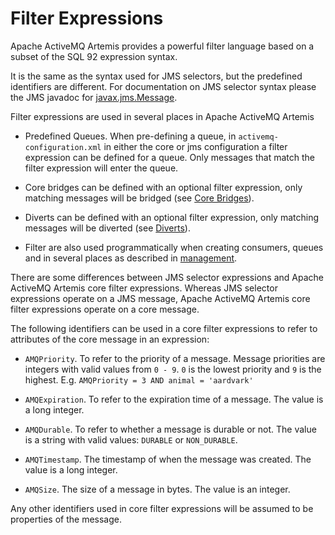 # Filter Expressions

Apache ActiveMQ Artemis provides a powerful filter language based on a subset of the
SQL 92 expression syntax.

It is the same as the syntax used for JMS selectors, but the predefined
identifiers are different. For documentation on JMS selector syntax
please the JMS javadoc for
[javax.jms.Message](http://docs.oracle.com/javaee/6/api/javax/jms/Message.html).

Filter expressions are used in several places in Apache ActiveMQ Artemis

-   Predefined Queues. When pre-defining a queue, in
    `activemq-configuration.xml` in either the core or jms configuration a filter
    expression can be defined for a queue. Only messages that match the
    filter expression will enter the queue.

-   Core bridges can be defined with an optional filter expression, only
    matching messages will be bridged (see [Core Bridges](core-bridges.md)).

-   Diverts can be defined with an optional filter expression, only
    matching messages will be diverted (see [Diverts](diverts.md)).

-   Filter are also used programmatically when creating consumers,
    queues and in several places as described in [management](management.md).

There are some differences between JMS selector expressions and Apache ActiveMQ Artemis
core filter expressions. Whereas JMS selector expressions operate on a
JMS message, Apache ActiveMQ Artemis core filter expressions operate on a core message.

The following identifiers can be used in a core filter expressions to
refer to attributes of the core message in an expression:

-   `AMQPriority`. To refer to the priority of a message. Message
    priorities are integers with valid values from `0 - 9`. `0` is the
    lowest priority and `9` is the highest. E.g.
    `AMQPriority = 3 AND animal = 'aardvark'`

-   `AMQExpiration`. To refer to the expiration time of a message. The
    value is a long integer.

-   `AMQDurable`. To refer to whether a message is durable or not. The
    value is a string with valid values: `DURABLE` or `NON_DURABLE`.

-   `AMQTimestamp`. The timestamp of when the message was created. The
    value is a long integer.

-   `AMQSize`. The size of a message in bytes. The value is an integer.

Any other identifiers used in core filter expressions will be assumed to
be properties of the message.
